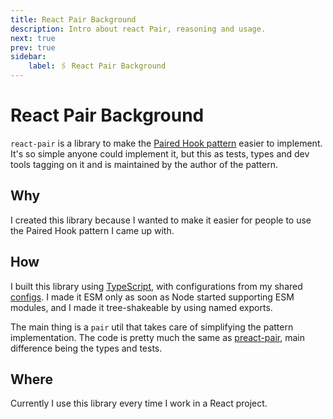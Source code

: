 ```yaml
---
title: React Pair Background
description: Intro about react Pair, reasoning and usage.
next: true
prev: true
sidebar:
    label: 🖇️ React Pair Background
---
```


# React Pair Background

`react-pair` is a library to make the [Paired Hook pattern][paired-hook] easier
to implement. It's so simple anyone could implement it, but this as tests, types
and dev tools tagging on it and is maintained by the author of the pattern.

## Why

I created this library because I wanted to make it easier for people to use the
Paired Hook pattern I came up with.

## How

I built this library using [TypeScript][typescript], with configurations from my
shared [configs][configs]. I made it ESM only as soon as Node started supporting
ESM modules, and I made it tree-shakeable by using named exports.

The main thing is a `pair` util that takes care of simplifying the pattern
implementation. The code is pretty much the same as [preact-pair][preact-pair],
main difference being the types and tests.

## Where

Currently I use this library every time I work in a React project.

<!-- Reference -->

[paired-hook]: https://lou.cx/articles/the-paired-hook-pattern/
[configs]: ../lou_codes_configs/
[typescript]: https://npm.im/typescript
[preact-pair]: ../preact_pair/
